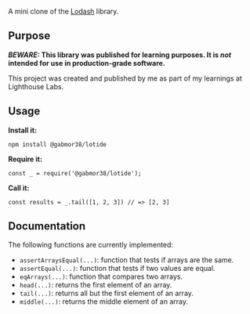 A mini clone of the [Lodash](https://lodash.com) library.

## Purpose

**_BEWARE:_ This library was published for learning purposes. It is _not_ intended for use in production-grade software.**

This project was created and published by me as part of my learnings at Lighthouse Labs. 

## Usage

**Install it:**

`npm install @gabmor38/lotide`

**Require it:**

`const _ = require('@gabmor38/lotide');`

**Call it:**

`const results = _.tail([1, 2, 3]) // => [2, 3]`

## Documentation

The following functions are currently implemented:

* `assertArraysEqual(...)`: function that tests if arrays are the same.
* `assertEqual(...)`: function that tests if two values are equal.
* `eqArrays(...)`: function that compares two arrays.
* `head(...)`: returns the first element of an array.
* `tail(...)`: returns all but the first element of an array.
* `middle(...)`: returns the middle element of an array.